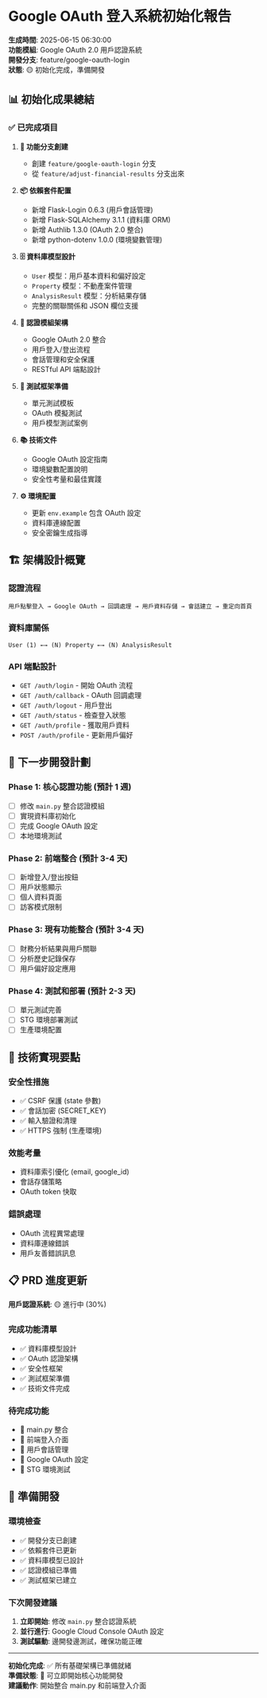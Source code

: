 # Google OAuth 登入系統初始化報告

**生成時間**: 2025-06-15 06:30:00  
**功能模組**: Google OAuth 2.0 用戶認證系統  
**開發分支**: feature/google-oauth-login  
**狀態**: 🟡 初始化完成，準備開發

## 📊 初始化成果總結

### ✅ 已完成項目
1. **🌿 功能分支創建**
   - 創建 `feature/google-oauth-login` 分支
   - 從 `feature/adjust-financial-results` 分支出來

2. **📦 依賴套件配置**
   - 新增 Flask-Login 0.6.3 (用戶會話管理)
   - 新增 Flask-SQLAlchemy 3.1.1 (資料庫 ORM)
   - 新增 Authlib 1.3.0 (OAuth 2.0 整合)
   - 新增 python-dotenv 1.0.0 (環境變數管理)

3. **🗄️ 資料庫模型設計**
   - `User` 模型：用戶基本資料和偏好設定
   - `Property` 模型：不動產案件管理
   - `AnalysisResult` 模型：分析結果存儲
   - 完整的關聯關係和 JSON 欄位支援

4. **🔐 認證模組架構**
   - Google OAuth 2.0 整合
   - 用戶登入/登出流程
   - 會話管理和安全保護
   - RESTful API 端點設計

5. **🧪 測試框架準備**
   - 單元測試模板
   - OAuth 模擬測試
   - 用戶模型測試案例

6. **📚 技術文件**
   - Google OAuth 設定指南
   - 環境變數配置說明
   - 安全性考量和最佳實踐

7. **⚙️ 環境配置**
   - 更新 `env.example` 包含 OAuth 設定
   - 資料庫連線配置
   - 安全密鑰生成指導

## 🏗️ 架構設計概覽

### 認證流程
```
用戶點擊登入 → Google OAuth → 回調處理 → 用戶資料存儲 → 會話建立 → 重定向首頁
```

### 資料庫關係
```
User (1) ←→ (N) Property ←→ (N) AnalysisResult
```

### API 端點設計
- `GET /auth/login` - 開始 OAuth 流程
- `GET /auth/callback` - OAuth 回調處理
- `GET /auth/logout` - 用戶登出
- `GET /auth/status` - 檢查登入狀態
- `GET /auth/profile` - 獲取用戶資料
- `POST /auth/profile` - 更新用戶偏好

## 🎯 下一步開發計劃

### Phase 1: 核心認證功能 (預計 1 週)
- [ ] 修改 `main.py` 整合認證模組
- [ ] 實現資料庫初始化
- [ ] 完成 Google OAuth 設定
- [ ] 本地環境測試

### Phase 2: 前端整合 (預計 3-4 天)
- [ ] 新增登入/登出按鈕
- [ ] 用戶狀態顯示
- [ ] 個人資料頁面
- [ ] 訪客模式限制

### Phase 3: 現有功能整合 (預計 3-4 天)
- [ ] 財務分析結果與用戶關聯
- [ ] 分析歷史記錄保存
- [ ] 用戶偏好設定應用

### Phase 4: 測試和部署 (預計 2-3 天)
- [ ] 單元測試完善
- [ ] STG 環境部署測試
- [ ] 生產環境配置

## 🔧 技術實現要點

### 安全性措施
- ✅ CSRF 保護 (state 參數)
- ✅ 會話加密 (SECRET_KEY)
- ✅ 輸入驗證和清理
- ✅ HTTPS 強制 (生產環境)

### 效能考量
- 資料庫索引優化 (email, google_id)
- 會話存儲策略
- OAuth token 快取

### 錯誤處理
- OAuth 流程異常處理
- 資料庫連線錯誤
- 用戶友善錯誤訊息

## 📋 PRD 進度更新

**用戶認證系統**: 🟡 進行中 (30%)

### 完成功能清單
- ✅ 資料庫模型設計
- ✅ OAuth 認證架構
- ✅ 安全性框架
- ✅ 測試框架準備
- ✅ 技術文件完成

### 待完成功能
- 🔄 main.py 整合
- 🔄 前端登入介面
- 🔄 用戶會話管理
- 🔄 Google OAuth 設定
- 🔄 STG 環境測試

## 🚀 準備開發

### 環境檢查
- ✅ 開發分支已創建
- ✅ 依賴套件已更新
- ✅ 資料庫模型已設計
- ✅ 認證模組已準備
- ✅ 測試框架已建立

### 下次開發建議
1. **立即開始**: 修改 `main.py` 整合認證系統
2. **並行進行**: Google Cloud Console OAuth 設定
3. **測試驅動**: 邊開發邊測試，確保功能正確

---

**初始化完成**: ✅ 所有基礎架構已準備就緒  
**準備狀態**: 🚀 可立即開始核心功能開發  
**建議動作**: 開始整合 main.py 和前端登入介面 